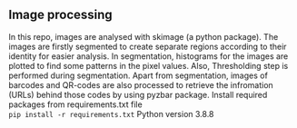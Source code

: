 ## Image processing 
In this repo, images are analysed with skimage (a python package). The images are firstly segmented to create separate regions according to their identity for easier analysis. In segmentation, histograms for the images are plotted  to find some patterns in the pixel values. Also, Thresholding step is performed during segmentation.
Apart from segmentation, images of barcodes and QR-codes are also processed to retrieve the infromation (URLs) behind those codes by using pyzbar package. 
Install required packages from requirements.txt file  
`pip install -r requirements.txt` 
Python version 3.8.8
